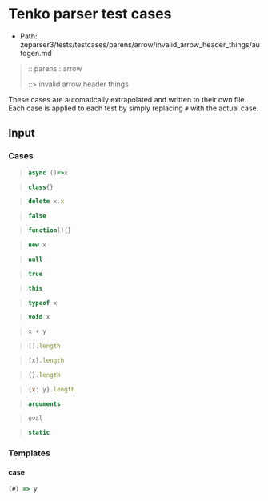 # Tenko parser test cases

- Path: zeparser3/tests/testcases/parens/arrow/invalid_arrow_header_things/autogen.md

> :: parens : arrow
>
> ::> invalid arrow header things

These cases are automatically extrapolated and written to their own file.
Each case is applied to each test by simply replacing `#` with the actual case.

## Input

### Cases

> `````js
> async ()=>x
> `````

> `````js
> class{}
> `````

> `````js
> delete x.x
> `````

> `````js
> false
> `````

> `````js
> function(){}
> `````

> `````js
> new x
> `````

> `````js
> null
> `````

> `````js
> true
> `````

> `````js
> this
> `````

> `````js
> typeof x
> `````

> `````js
> void x
> `````

> `````js
> x + y
> `````

> `````js
> [].length
> `````

> `````js
> [x].length
> `````

> `````js
> {}.length
> `````

> `````js
> {x: y}.length
> `````

> `````js
> arguments
> `````

> `````js
> eval
> `````

> `````js
> static
> `````

### Templates

#### case

`````js
(#) => y
`````
